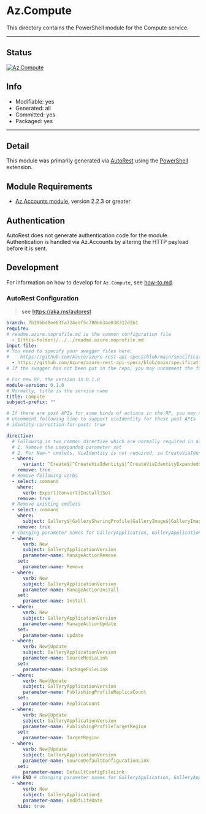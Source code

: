 <!-- region Generated -->
# Az.Compute
This directory contains the PowerShell module for the Compute service.

---
## Status
[![Az.Compute](https://img.shields.io/powershellgallery/v/Az.Compute.svg?style=flat-square&label=Az.Compute "Az.Compute")](https://www.powershellgallery.com/packages/Az.Compute/)

## Info
- Modifiable: yes
- Generated: all
- Committed: yes
- Packaged: yes

---
## Detail
This module was primarily generated via [AutoRest](https://github.com/Azure/autorest) using the [PowerShell](https://github.com/Azure/autorest.powershell) extension.

## Module Requirements
- [Az.Accounts module](https://www.powershellgallery.com/packages/Az.Accounts/), version 2.2.3 or greater

## Authentication
AutoRest does not generate authentication code for the module. Authentication is handled via Az.Accounts by altering the HTTP payload before it is sent.

## Development
For information on how to develop for `Az.Compute`, see [how-to.md](how-to.md).
<!-- endregion -->

### AutoRest Configuration
> see https://aka.ms/autorest

``` yaml
branch: 7b19bbd8ee63fa724edf5c780b63ae038312d2b1
require:
# readme.azure.noprofile.md is the common configuration file
  - $(this-folder)/../../readme.azure.noprofile.md
input-file:
# You need to specify your swagger files here.
#  - https://github.com/Azure/azure-rest-api-specs/blob/main/specification/compute/resource-manager/Microsoft.Compute/stable/2021-07-01/compute.json
  - https://github.com/Azure/azure-rest-api-specs/blob/main/specification/compute/resource-manager/Microsoft.Compute/stable/2021-07-01/gallery.json
# If the swagger has not been put in the repo, you may uncomment the following line and refer to it locally

# For new RP, the version is 0.1.0
module-version: 0.1.0
# Normally, title is the service name
title: Compute
subject-prefix: ""

# If there are post APIs for some kinds of actions in the RP, you may need to 
# uncomment following line to support viaIdentity for these post APIs
# identity-correction-for-post: true

directive:
  # Following is two common directive which are normally required in all the RPs
  # 1. Remove the unexpanded parameter set
  # 2. For New-* cmdlets, ViaIdentity is not required, so CreateViaIdentityExpanded is removed as well
  - where:
      variant: ^Create$|^CreateViaIdentity$|^CreateViaIdentityExpanded$|^Update$|^UpdateViaIdentity$
    remove: true
  # Remove following verbs
  - select: command
    where:
      verb: Export|Convert|Install|Set
    remove: true
  # Remove existing cmdlets
  - select: command
    where: 
      subject: Gallery$|GallerySharingProfile|GalleryImage$|GalleryImageVersion$
    remove: true
  # changing parameter names for GalleryApplication, GalleryApplicationVersion
  - where:
      verb: New
      subject: GalleryApplicationVersion
      parameter-name: ManageActionRemove
    set:
      parameter-name: Remove
  - where:
      verb: New
      subject: GalleryApplicationVersion
      parameter-name: ManageActionInstall
    set:
      parameter-name: Install
  - where:
      verb: New
      subject: GalleryApplicationVersion
      parameter-name: ManageActionUpdate
    set:
      parameter-name: Update
  - where:
      verb: New|Update
      subject: GalleryApplicationVersion
      parameter-name: SourceMediaLink
    set:
      parameter-name: PackageFileLink
  - where:
      verb: New|Update
      subject: GalleryApplicationVersion
      parameter-name: PublishingProfileReplicaCount
    set:
      parameter-name: ReplicaCount
  - where:
      verb: New|Update
      subject: GalleryApplicationVersion
      parameter-name: PublishingProfileTargetRegion
    set:
      parameter-name: TargetRegion
  - where:
      verb: New|Update
      subject: GalleryApplicationVersion
      parameter-name: SourceDefaultConfigurationLink
    set:
      parameter-name: DefaultConfigFileLink
  ### END # changing parameter names for GalleryApplication, GalleryApplicationVersion
  - where:
      verb: New
      subject: GalleryApplication$
      parameter-name: EndOfLifeDate
    hide: true
```
